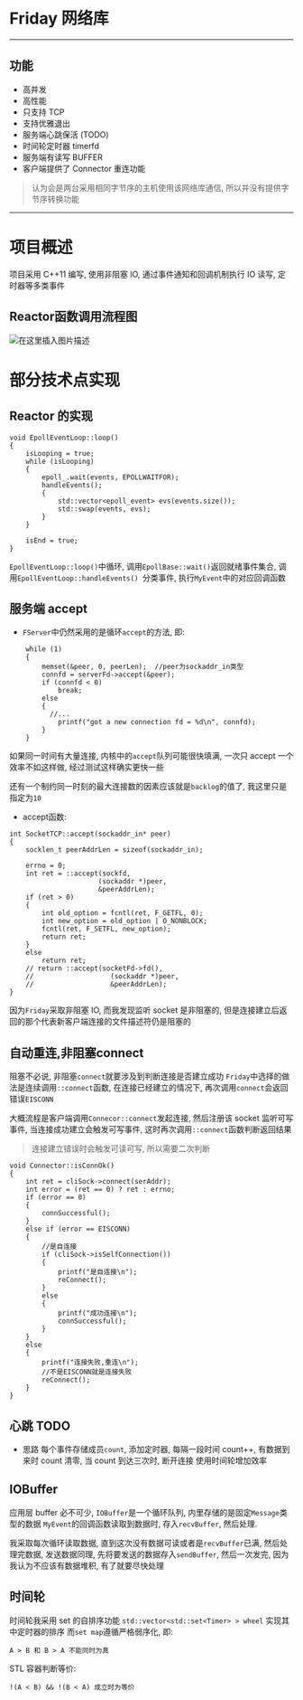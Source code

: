 # Friday 网络库

---

## 功能

- 高并发
- 高性能
- 只支持 TCP
- 支持优雅退出
- 服务端心跳保活 (TODO)
- 时间轮定时器 timerfd
- 服务端有读写 BUFFER 
- 客户端提供了 Connector 重连功能


>认为会是两台采用相同字节序的主机使用该网络库通信, 所以并没有提供字节序转换功能

---

# 项目概述

项目采用 C++11 编写, 使用非阻塞 IO, 通过事件通知和回调机制执行 IO 读写, 定时器等多类事件

## Reactor函数调用流程图
![在这里插入图片描述](https://img-blog.csdnimg.cn/20190222203150515.png?x-oss-process=image/watermark,type_ZmFuZ3poZW5naGVpdGk,shadow_10,text_aHR0cHM6Ly9ibG9nLmNzZG4ubmV0L3dlaXhpbl8zNjg4ODU3Nw==,size_16,color_FFFFFF,t_70)

# 部分技术点实现

## Reactor 的实现
```
void EpollEventLoop::loop() 
{
    isLooping = true;
    while (isLooping) 
    {
        epoll_.wait(events, EPOLLWAITFOR);
        handleEvents();
        {
            std::vector<epoll_event> evs(events.size());
            std::swap(events, evs);
        }
    }

    isEnd = true;
}
```
`EpollEventLoop::loop()`中循环, 调用`EpollBase::wait()`返回就绪事件集合, 调用`EpollEventLoop::handleEvents() `分类事件, 执行`MyEvent`中的对应回调函数
## 服务端 accept 
- `FServer`中仍然采用的是循环`accept`的方法, 即: 
```
	while (1) 
    {
        memset(&peer, 0, peerLen);	//peer为sockaddr_in类型
        connfd = serverFd->accept(&peer);
        if (connfd < 0) 
            break;
        else 
        {
          //...
            printf("got a new connection fd = %d\n", connfd);
        }
    }
```
如果同一时间有大量连接, 内核中的`accept`队列可能很快填满, 一次只 accept 一个效率不如这样做, 经过测试这样确实更快一些

还有一个制约同一时刻的最大连接数的因素应该就是`backlog`的值了, 我这里只是指定为`10`

-  accept函数:
```
int SocketTCP::accept(sockaddr_in* peer)
{
    socklen_t peerAddrLen = sizeof(sockaddr_in);

    errno = 0;
    int ret = ::accept(sockfd, 
                      (sockaddr *)peer, 
                      &peerAddrLen);
    if (ret > 0)
    {
        int old_option = fcntl(ret, F_GETFL, 0);
        int new_option = old_option | O_NONBLOCK;
        fcntl(ret, F_SETFL, new_option);
        return ret;
    }
    else 
        return ret;
    // return ::accept(socketFd->fd(), 
    //                   (sockaddr *)peer, 
    //                   &peerAddrLen);
}
```
因为`Friday`采取非阻塞 IO, 而我发现监听 socket 是非阻塞的, 但是连接建立后返回的那个代表新客户端连接的文件描述符仍是阻塞的

## 自动重连,非阻塞connect

阻塞不必说, 非阻塞`connect`就要涉及到判断连接是否建立成功
`Friday`中选择的做法是连续调用`::connect`函数, 在连接已经建立的情况下, 再次调用`connect`会返回错误`EISCONN`

大概流程是客户端调用`Connecor::connect`发起连接, 然后注册该 socket 监听可写事件, 当连接成功建立会触发可写事件, 这时再次调用`::connect`函数判断返回结果 
>连接建立错误时会触发可读可写, 所以需要二次判断

```
void Connector::isConnOk() 
{
    int ret = cliSock->connect(serAddr);
    int error = (ret == 0) ? ret : errno;
    if (error == 0)
    {
        connSuccessful();
    }
    else if (error == EISCONN) 
    {
        //是自连接
        if (cliSock->isSelfConnection())
        {
            printf("是自连接\n");
            reConnect();
        }
        else
        {
            printf("成功连接\n");
            connSuccessful();
        }
    }
    else 
    {
        printf("连接失败,重连\n");
        //不是EISCONN就是连接失败
        reConnect();
    }
}
```
## 心跳 TODO
- 思路
每个事件存储成员`count`, 添加定时器, 每隔一段时间 count++, 有数据到来时 count 清零, 当 count 到达三次时, 断开连接
使用时间轮增加效率

## IOBuffer
应用层 buffer 必不可少, `IOBuffer`是一个循环队列, 内里存储的是固定`Message`类型的数据
`MyEvent`的回调函数读取到数据时, 存入`recvBuffer`, 然后处理.

我采取每次循环读取数据, 直到这次没有数据可读或者是`recvBuffer`已满, 然后处理完数据, 发送数据同理, 先将要发送的数据存入`sendBuffer`, 然后一次发完, 因为我认为不应该有数据堆积, 有了就要尽快处理

## 时间轮
时间轮我采用 set 的自排序功能 `std::vector<std::set<Timer> > wheel` 实现其中定时器的排序
而`set map`遵循严格弱序化, 即:
```
A > B 和 B > A 不能同时为真 
```
STL 容器判断等价:

 `!(A < B) && !(B < A) 成立时为等价`
